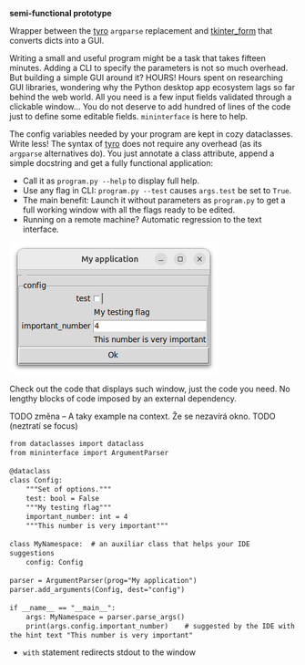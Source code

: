 **semi-functional prototype**

Wrapper between the [tyro](https://github.com/brentyi/tyro) `argparse` replacement and [tkinter_form](https://github.com/JohanEstebanCuervo/tkinter_form/) that converts dicts into a GUI.

Writing a small and useful program might be a task that takes fifteen minutes. Adding a CLI to specify the parameters is not so much overhead. But building a simple GUI around it? HOURS! Hours spent on researching GUI libraries, wondering why the Python desktop app ecosystem lags so far behind the web world. All you need is a few input fields validated through a clickable window... You do not deserve to add hundred of lines of the code just to define some editable fields. `mininterface` is here to help.

The config variables needed by your program are kept in cozy dataclasses. Write less! The syntax of [tyro](https://github.com/brentyi/tyro) does not require any overhead (as its `argparse` alternatives do). You just annotate a class attribute, append a simple docstring and get a fully functional application:
* Call it as `program.py --help` to display full help.
* Use any flag in CLI: `program.py --test`  causes `args.test` be set to `True`.
* The main benefit: Launch it without parameters as `program.py` to get a full working window with all the flags ready to be edited.
* Running on a remote machine? Automatic regression to the text interface.


![hello world example](asset/hello-world.png "A minimal use case")

Check out the code that displays such window, just the code you need. No lengthy blocks of code imposed by an external dependency.

TODO změna – A taky example na context. Že se nezavírá okno. TODO (neztratí se focus)
```python3
from dataclasses import dataclass
from mininterface import ArgumentParser

@dataclass
class Config:
    """Set of options."""
    test: bool = False
    """My testing flag"""
    important_number: int = 4
    """This number is very important"""

class MyNamespace:  # an auxiliar class that helps your IDE suggestions
    config: Config

parser = ArgumentParser(prog="My application")
parser.add_arguments(Config, dest="config")

if __name__ == "__main__":
    args: MyNamespace = parser.parse_args()
    print(args.config.important_number)    # suggested by the IDE with the hint text "This number is very important"
```

* `with` statement redirects stdout to the window